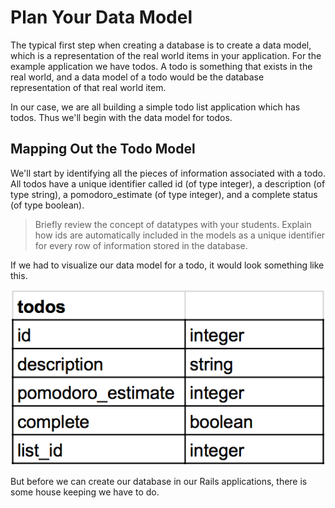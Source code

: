 # Plan Your Data Model
The typical first step when creating a database is to create a data model, which is a representation of the real world items in your application. For the example application we have todos. A todo is something that exists in the real world, and a data model of a todo would be the database representation of that real world item.

In our case, we are all building a simple todo list application which has todos. Thus we'll begin with the data model for todos.

## Mapping Out the Todo Model
We'll start by identifying all the pieces of information associated with a todo. All todos have a unique identifier called id (of type integer), a description (of type string), a pomodoro_estimate (of type integer), and a complete status (of type boolean).

>Briefly review the concept of datatypes with your students. Explain how ids are automatically included in the models as a unique identifier for every row of information stored in the database.

If we had to visualize our data model for a todo, it would look something like this.

![Todo Data Model](/images/plan_your_data_models/01.png "Todo Data Model")

But before we can create our database in our Rails applications, there is some house keeping we have to do.
